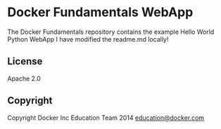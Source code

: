 Docker Fundamentals WebApp
==========================

The Docker Fundamentals repository contains the example Hello World Python WebApp
I have modified the readme.md locally!

## License

Apache 2.0

## Copyright

Copyright Docker Inc Education Team 2014 <education@docker.com>
